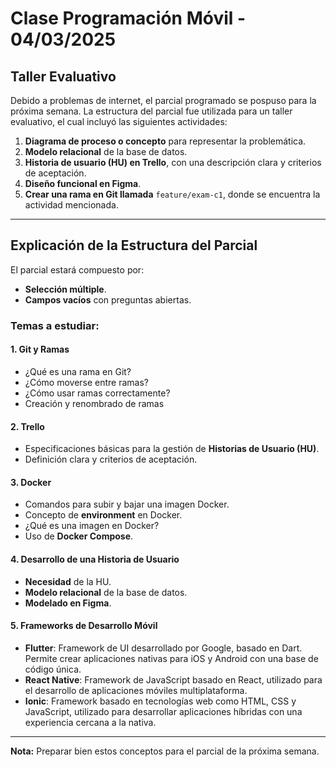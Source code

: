 # Clase Programación Móvil - 04/03/2025

## Taller Evaluativo

Debido a problemas de internet, el parcial programado se pospuso para la próxima semana. La estructura del parcial fue utilizada para un taller evaluativo, el cual incluyó las siguientes actividades:

1. **Diagrama de proceso o concepto** para representar la problemática.
2. **Modelo relacional** de la base de datos.
3. **Historia de usuario (HU) en Trello**, con una descripción clara y criterios de aceptación.
4. **Diseño funcional en Figma**.
5. **Crear una rama en Git llamada** `feature/exam-c1`, donde se encuentra la actividad mencionada.

---

## Explicación de la Estructura del Parcial

El parcial estará compuesto por:
- **Selección múltiple**.
- **Campos vacíos** con preguntas abiertas.

### Temas a estudiar:

#### 1. Git y Ramas
- ¿Qué es una rama en Git?
- ¿Cómo moverse entre ramas?
- ¿Cómo usar ramas correctamente?
- Creación y renombrado de ramas 

#### 2. Trello
- Especificaciones básicas para la gestión de **Historias de Usuario (HU)**.
- Definición clara y criterios de aceptación.

#### 3. Docker
- Comandos para subir y bajar una imagen Docker.
- Concepto de **environment** en Docker.
- ¿Qué es una imagen en Docker?
- Uso de **Docker Compose**.

#### 4. Desarrollo de una Historia de Usuario
- **Necesidad** de la HU.
- **Modelo relacional** de la base de datos.
- **Modelado en Figma**.

#### 5. Frameworks de Desarrollo Móvil
- **Flutter**: Framework de UI desarrollado por Google, basado en Dart. Permite crear aplicaciones nativas para iOS y Android con una base de código única.
- **React Native**: Framework de JavaScript basado en React, utilizado para el desarrollo de aplicaciones móviles multiplataforma.
- **Ionic**: Framework basado en tecnologías web como HTML, CSS y JavaScript, utilizado para desarrollar aplicaciones híbridas con una experiencia cercana a la nativa.

---

**Nota:** Preparar bien estos conceptos para el parcial de la próxima semana.
